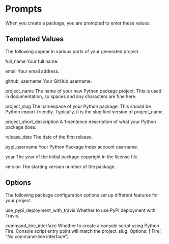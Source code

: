 Prompts
=======

When you create a package, you are prompted to enter these values.

Templated Values
----------------

The following appear in various parts of your generated project.

full_name
    Your full name.

email
    Your email address.

github_username
    Your GitHub username.

project_name
    The name of your new Python package project. This is used in documentation, so spaces and any characters are fine here.

project_slug
    The namespace of your Python package. This should be Python import-friendly. Typically, it is the slugified version of project_name.

project_short_description
    A 1-sentence description of what your Python package does.

release_date
    The date of the first release.

pypi_username
    Your Python Package Index account username.

year
    The year of the initial package copyright in the license file.

version
    The starting version number of the package.

Options
-------

The following package configuration options set up different features for your project.

use_pypi_deployment_with_travis
    Whether to use PyPI deployment with Travis.

command_line_interface
    Whether to create a console script using Python Fire. Console script entry point will match the project_slug. Options: ['Fire', "No command-line interface"]

